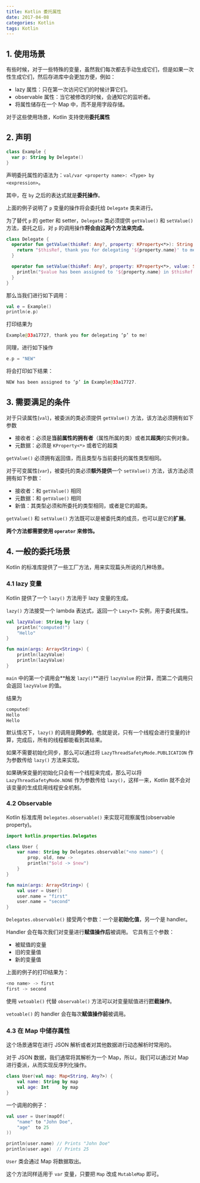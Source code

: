 ```yaml
---
title: Kotlin 委托属性
date: 2017-04-08
categories: Kotlin
tags: Kotlin
---
```


## 1. 使用场景

有些时候，对于一些特殊的变量，虽然我们每次都去手动生成它们，但是如果一次性生成它们，然后存进库中会更加方便，例如：

- lazy 属性：只在第一次访问它们的时候计算它们。
- observable 属性：当它被修改的时候，会通知它的监听者。
- 将属性储存在一个 Map 中，而不是用字段存储。

对于这些使用场景，Kotlin 支持使用**委托属性**

## 2. 声明

```kotlin
class Example {
  var p: String by Delegate()
}
```

声明委托属性的语法为：`val/var <property name>: <Type> by <expression>`。

其中，在 `by` 之后的表达式就是**委托操作**。

上面的例子说明了 `p` 变量的操作将会委托给 `Delegate` 类来进行。

为了替代 `p` 的 getter 和 setter，`Delegate` 类必须提供 `getValue()` 和 `setValue()` 方法，委托之后，对 `p` 的调用操作**将会由这两个方法来完成**。

```kotlin
class Delegate {
  operator fun getValue(thisRef: Any?, property: KProperty<*>): String {
    return "$thisRef, thank you for delegating '${property.name}' to me!"
  }

  operator fun setValue(thisRef: Any?, property: KProperty<*>, value: String) {
    println("$value has been assigned to '${property.name} in $thisRef.'")
  }
}
```

那么当我们进行如下调用：

```kotlin
val e = Example()
println(e.p)
```

打印结果为

```kotlin
Example@33a17727, thank you for delegating ‘p’ to me!
```

同理，进行如下操作

```kotlin
e.p = "NEW"
```

将会打印如下结果：

```kotlin
NEW has been assigned to ‘p’ in Example@33a17727.
```

## 3. 需要满足的条件

对于只读属性(`val`)，被委派的类必须提供 `getValue()` 方法，该方法必须拥有如下参数

- 接收者：必须是**当前属性的拥有者**（属性所属的类）或者其**超类**的实例对象。
- 元数据：必须是 `KProperty<*>` 或者它的超类

`getValue()` 必须拥有返回值，而且类型与当前委托的属性类型相同。

对于可变属性(`var`)，被委托的类必须**额外提供**一个 `setValue()` 方法，该方法必须拥有如下参数：

- 接收者：和 `getValue()` 相同
- 元数据：和 `getValue()` 相同
- 新值：其类型必须和所委托的类型相同，或者是它的超类。


`getValue()` 和 `setValue()` 方法既可以是被委托类的成员，也可以是它的**扩展**。

**两个方法都需要使用 `operator` 来修饰。**

## 4. 一般的委托场景

Kotlin 的标准库提供了一些工厂方法，用来实现篇头所说的几种场景。

### 4.1 lazy 变量

Kotlin 提供了一个 `lazy()` 方法用于 lazy 变量的生成。

`lazy()` 方法接受一个 lambda 表达式，返回一个 `Lazy<T>` 实例，用于委托属性。

```kotlin
val lazyValue: String by lazy {
    println("computed!")
    "Hello"
}

fun main(args: Array<String>) {
    println(lazyValue)
    println(lazyValue)
}
```

`main` 中的第一个调用会**触发 `lazy()`**进行 `lazyValue` 的计算，而第二个调用只会返回 `lazyValue` 的值。

结果为

```kotlin
computed!
Hello
Hello
```

默认情况下，`lazy()` 的调用是**同步的**。也就是说，只有一个线程会进行变量的计算，完成后，所有的线程都能看到其结果。

如果不需要初始化同步，那么可以通过将 `LazyThreadSafetyMode.PUBLICATION` 作为参数传给 `lazy()` 方法来实现。

如果确保变量的初始化只会有一个线程来完成，那么可以将 `LazyThreadSafetyMode.NONE` 作为参数传给 `lazy()`，这样一来，Kotlin 就不会对该变量的生成启用线程安全机制。

### 4.2 Observable

Kotlin 标准库用 `Delegates.observable()` 来实现可观察属性(observable property)。

```kotlin
import kotlin.properties.Delegates

class User {
    var name: String by Delegates.observable("<no name>") {
        prop, old, new ->
        println("$old -> $new")
    }
}

fun main(args: Array<String>) {
    val user = User()
    user.name = "first"
    user.name = "second"
}
```

`Delegates.observable()` 接受两个参数：一个是**初始化值**，另一个是 handler。

Handler 会在每次我们对变量进行**赋值操作后**被调用。
它具有三个参数：

- 被赋值的变量
- 旧的变量值
- 新的变量值

上面的例子的打印结果为：

```kotlin
<no name> -> first
first -> second
```

使用 `vetoable()` 代替 `observable()` 方法可以对变量赋值进行**拦截操作**。

`vetoable()` 的 handler 会在每次**赋值操作前**被调用。

### 4.3 在 Map 中储存属性

这个场景通常在进行 JSON 解析或者对其他数据进行动态解析时常用的。

对于 JSON 数据，我们通常将其解析为一个 Map，所以，我们可以通过对 Map 进行委派，从而实现反序列化操作。

```kotlin
class User(val map: Map<String, Any?>) {
    val name: String by map
    val age: Int     by map
}
```

一个调用的例子：

```kotlin
val user = User(mapOf(
    "name" to "John Doe",
    "age"  to 25
))
```

```kotlin
println(user.name) // Prints "John Doe"
println(user.age)  // Prints 25
```

`User` 类会通过 Map 将数据取出。

这个方法同样适用于 `var` 变量，只要把 `Map` 改成 `MutableMap` 即可。
